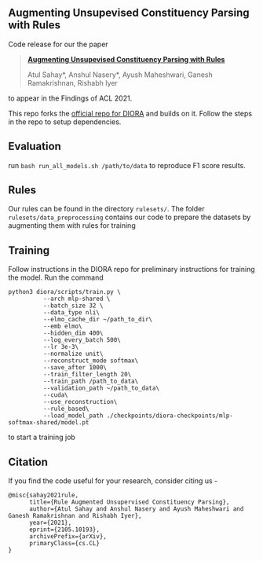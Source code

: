 ## Augmenting Unsupevised Constituency Parsing with Rules

Code release for our the paper
> [**Augmenting Unsupevised Constituency Parsing with Rules**](https://arxiv.org/abs/2105.10193)
> 
> Atul Sahay*, Anshul Nasery*, Ayush Maheshwari, Ganesh Ramakrishnan, Rishabh Iyer
> 
to appear in the Findings of ACL 2021.

This repo forks the [official repo for DIORA](https://github.com/iesl/diora/) and builds on it. Follow the steps in the repo to setup dependencies.


## Evaluation
run 
`bash run_all_models.sh /path/to/data` to reproduce F1 score results.

## Rules
Our rules can be found in the directory `rulesets/`. The folder `rulesets/data_preprocessing` contains our code to prepare the datasets by augmenting them with rules for training

## Training
Follow instructions in the DIORA repo for preliminary instructions for training the model. Run the command
```
python3 diora/scripts/train.py \
          --arch mlp-shared \
          --batch_size 32 \
          --data_type nli\
          --elmo_cache_dir ~/path_to_dir\
          --emb elmo\
          --hidden_dim 400\
          --log_every_batch 500\
          --lr 3e-3\
          --normalize unit\
          --reconstruct_mode softmax\
          --save_after 1000\
          --train_filter_length 20\
          --train_path /path_to_data\
          --validation_path ~/path_to_data\
          --cuda\
          --use_reconstruction\
          --rule_based\
          --load_model_path ./checkpoints/diora-checkpoints/mlp-softmax-shared/model.pt
```
to start a training job

## Citation
If you find the code useful for your research, consider citing us - 
```
@misc{sahay2021rule,
      title={Rule Augmented Unsupervised Constituency Parsing}, 
      author={Atul Sahay and Anshul Nasery and Ayush Maheshwari and Ganesh Ramakrishnan and Rishabh Iyer},
      year={2021},
      eprint={2105.10193},
      archivePrefix={arXiv},
      primaryClass={cs.CL}
}
```
